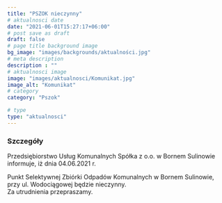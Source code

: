 ```yaml
---
title: "PSZOK nieczynny"
# aktualnosci date
date: "2021-06-01T15:27:17+06:00"
# post save as draft
draft: false
# page title background image
bg_image: "images/backgrounds/aktualności.jpg"
# meta description
description : ""
# aktualnosci image
image: "images/aktualnosci/Komunikat.jpg"
image_alt: "Komunikat"
# category
category: "Pszok"

# type
type: "aktualnosci"
---
```


### Szczegóły

Przedsiębiorstwo Usług Komunalnych Spółka z o.o. w Bornem Sulinowie informuje, iż dnia 04.06.2021 r.

Punkt Selektywnej Zbiórki Odpadów Komunalnych w Bornem Sulinowie, przy ul. Wodociągowej będzie nieczynny.  
Za utrudnienia przepraszamy.
